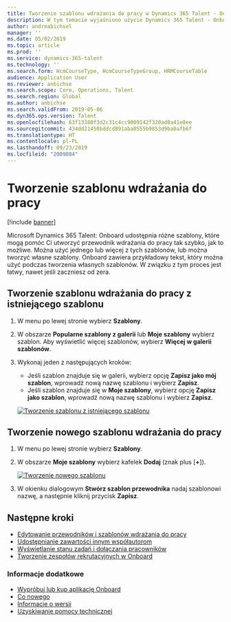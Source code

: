```yaml
---
title: Tworzenie szablonu wdrażania do pracy w Dynamics 365 Talent - Onboard
description: W tym temacie wyjaśniono użycie Dynamics 365 Talent - Onboard do utworzenia szablonu dla przewodnika wdrażania do pracy dla nowych pracowników. To zadanie jest podstawowym pierwszym krokiem w zarządzaniu kapitałem ludzkim (HCM) zatrudniania do wycofania strategii.
author: andreabichsel
manager: ''
ms.date: 05/02/2019
ms.topic: article
ms.prod: ''
ms.service: dynamics-365-talent
ms.technology: ''
ms.search.form: HcmCourseType, HcmCourseTypeGroup, HRMCourseTable
audience: Application User
ms.reviewer: anbichse
ms.search.scope: Core, Operations, Talent
ms.search.region: Global
ms.author: anbichse
ms.search.validFrom: 2019-05-06
ms.dyn365.ops.version: Talent
ms.openlocfilehash: 63f13380f3d2c31c4cc9009142f320ad8a41e8ee
ms.sourcegitcommit: 434dd21450bddcd891aba0555b9853d9ba0afb6f
ms.translationtype: HT
ms.contentlocale: pl-PL
ms.lasthandoff: 09/23/2019
ms.locfileid: "2009884"
---
```

# <a name="create-an-onboarding-template"></a>Tworzenie szablonu wdrażania do pracy

[!include [banner](includes/banner.md)]

Microsoft Dynamics 365 Talent: Onboard udostępnia różne szablony, które mogą pomóc Ci utworzyć przewodnik wdrażania do pracy tak szybko, jak to możliwe. Można użyć jednego lub więcej z tych szablonów, lub można tworzyć własne szablony. Onboard zawiera przykładowy tekst, który można użyć podczas tworzenia własnych szablonów. W związku z tym proces jest łatwy, nawet jeśli zaczniesz od zera.

## <a name="create-an-onboarding-template-from-an-existing-template"></a>Tworzenie szablonu wdrażania do pracy z istniejącego szablonu

1. W menu po lewej stronie wybierz **Szablony**.
2. W obszarze **Popularne szablony z galerii** lub **Moje szablony** wybierz szablon. Aby wyświetlić więcej szablonów, wybierz **Więcej w galerii szablonów**.
3. Wykonaj jeden z następujących kroków:

    - Jeśli szablon znajduje się w galerii, wybierz opcję **Zapisz jako mój szablon**, wprowadź nową nazwę szablonu i wybierz **Zapisz**.
    - Jeśli szablon znajduje się w **Moje szablony**, wybierz opcję **Zapisz jako szablon**, wprowadź nową nazwę szablonu i wybierz **Zapisz**.

    [![Tworzenie szablonu z istniejącego szablonu](./media/onboard-save-template.png)](./media/onboard-save-template.png)

## <a name="create-a-new-onboarding-template"></a>Tworzenie nowego szablonu wdrażania do pracy

1. W menu po lewej stronie wybierz **Szablony**.
2. W obszarze **Moje szablony** wybierz kafelek **Dodaj** (znak plus \[**+**\]).

    [![Tworzenie nowego szablonu](./media/onboard-create-new-template.png)](./media/onboard-create-new-template.png)

3. W okienku dialogowym **Stwórz szablon przewodnika** nadaj szablonowi nazwę, a następnie kliknij przycisk **Zapisz**.

## <a name="next-steps"></a>Następne kroki

- [Edytowanie przewodników i szablonów wdrażania do pracy](./onboard-edit-guides-templates.md)
- [Udostępnianie zawartości innym współautorom](./onboard-share-template.md)
- [Wyświetlanie stanu zadań i dołączania pracowników](./onboard-view-status.md)
- [Tworzenie zespołów rekrutacyjnych w Onboard](./onboard-create-team.md)

### <a name="see-also"></a>Informacje dodatkowe

- [Wypróbuj lub kup aplikację Onboard](https://dynamics.microsoft.com/talent/onboard/)
- [Co nowego](./whats-new.md)
- [Informacje o wersji](https://docs.microsoft.com/business-applications-release-notes/index)
- [Uzyskiwanie pomocy technicznej](./talent-support.md)
